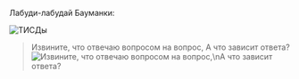 Лабуди-лабудай Бауманки:

![ТИСДы](https://github.com/user-attachments/assets/530a7d17-6c54-4654-afe1-f9f817cd2997)

> Извините, что отвечаю вопросом на вопрос,
А что зависит ответа?
![Извините, что отвечаю вопросом на вопрос,\nА что зависит ответа?](https://github.com/user-attachments/assets/fee1b3bb-c78b-41c8-b501-008dcf7da406)
